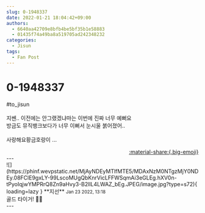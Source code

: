 ```yaml
---
slug: 0-1948337
date: 2022-01-21 18:04:42+09:00
authors:
  - 6640aa42709e8bfb4be5bf35b1e58883
  - 01435f74a49ba8a519705ad242348232
categories:
  - Jisun
tags:
  - Fan Post
---
```


# 0-1948337

<div class="post-container" markdown="1">
<div class="content-container md-sidebar__scrollwrap" markdown="1">

\#to_jisun<br><br>지쎈.. 이전에는 안그랬겠냐마는 이번에 진짜 너무 예뻐요<br>방금도 뮤직뱅크보다가 너무 이뻐서 눈시울 붉어졌어..<br><br>사랑해요황금호랑이 ...

</div>
</div>

<div style="text-align: right;" markdown="1">
<a href="https://weverse.io/fromis9/fanpost/0-1948337" style="text-align: right;">:material-share:{.big-emoji}</a>
</div>
---

<div class="comments-container md-sidebar__scrollwrap" markdown="1">
<div class="comment" markdown="1">
<div class='id-container' markdown="1">
![](https://phinf.wevpstatic.net/MjAyNDEyMTlfMTE5/MDAxNzM0NTgzMjY0NDEy.08FClE9gxLY-99LscoMUgQbKnrVicLFFWSqmAi3eGLEg.hXV0n-tPyoIqjwYMPRrQ8Zn9aHvy3-B2llL4LWAZ_bEg.JPEG/image.jpg?type=s72){ loading=lazy }
**<span class="artist">지선</span>** <small>Jan 23 2022, 13:18</small><br>
</div>
<div class='comment-body' markdown="1">
골드 타이거! 👀🤭
</div>
</div>
</div>
---
